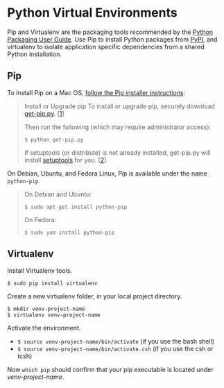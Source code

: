 Python Virtual Environments
====

Pip and Virtualenv are the packaging tools recommended by the [Python Packaging User Guide](https://python-packaging-user-guide.readthedocs.org/en/latest/current.html). Use Pip to install Python packages from [PyPI](https://python-packaging-user-guide.readthedocs.org/en/latest/glossary.html#term-python-package-index-pypi), and virtualenv to isolate application specific dependencies from a shared Python installation.

Pip
---

To install Pip on a Mac OS, [follow the Pip installer instructions](http://www.pip-installer.org/en/latest/installing.html):

> Install or Upgrade pip
> To install or upgrade pip, securely download [get-pip.py](https://raw.github.com/pypa/pip/master/contrib/get-pip.py). [[1](http://www.pip-installer.org/en/latest/installing.html#id5)]
> 
> Then run the following (which may require administrator access):
> 
>     $ python get-pip.py
> 
> If setuptools (or distribute) is not already installed, get-pip.py will install [setuptools](https://pypi.python.org/pypi/setuptools) for you. [[2](http://www.pip-installer.org/en/latest/installing.html#id6)]

On Debian, Ubuntu, and Fedora Linux, Pip is available under the name `python-pip`.

> On Debian and Ubuntu:
> 
>     $ sudo apt-get install python-pip
> 
> On Fedora:
> 
>     $ sudo yum install python-pip

Virtualenv
---

Install Virtualenv tools.

    $ sudo pip install virtualenv

Create a new virtualenv folder, in your local project directory.

    $ mkdir venv-project-name
    $ virtualenv venv-project-name

Activate the environment.

 * `$ source venv-project-name/bin/activate` (if you use the bash shell)
 * `$ source venv-project-name/bin/activate.csh` (if you use the csh or tcsh)

Now `which pip` should confirm that your pip executable is located under *venv-project-name*.
